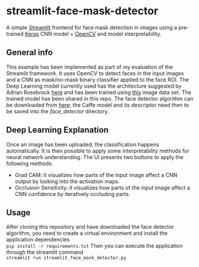 # streamlit-face-mask-detector
A simple [Streamlit](https://www.streamlit.io/) frontend for face mask detection in images using a pre-trained [Keras](https://keras.io/) CNN model + [OpenCV](https://opencv.org/) and model interpretability.  
## General info
This example has been implemented as part of my evaluation of the Streamlit framework. It uses OpenCV to detect faces in the input images and a CNN as mask/no-mask binary classifier applied to the face ROI. The Deep Learning model currently used has the architecture suggested by Adrian Rosebrock [here](https://www.pyimagesearch.com/2020/05/04/covid-19-face-mask-detector-with-opencv-keras-tensorflow-and-deep-learning/) and has been trained using [this](https://github.com/prajnasb/observations/tree/master/experiements/data) image data set. The trained model has been shared in this repo. The face detector algorithm can be downloaded from [here](https://github.com/Shiva486/facial_recognition): the Caffe model and its descriptor need then to be saved into the *face_detector* directory.    
## Deep Learning Explanation
Once an image has been uploaded, the classification happens automatically. It is then possible to apply some interpretability methods for neural network understanding. The UI presents two buttons to apply the following methods:
- Grad CAM: it visualizes how parts of the input image affect a CNN output by looking into the activation maps.
- Occlusion Sensitivity: it visualizes how parts of the input image affect a CNN confidence by iteratively occluding parts.
## Usage
After cloning this repository and have downloaded the face detector algorithm, you need to create a virtual environment and install the application dependencies  
```pip install -r requirements.txt```
Then you can execute the application through the streamlit command  
```streamlit run streamlit_face_mask_detector.py```

